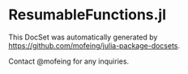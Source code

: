 # ResumableFunctions.jl

This DocSet was automatically generated by https://github.com/mofeing/julia-package-docsets.

Contact @mofeing for any inquiries.
